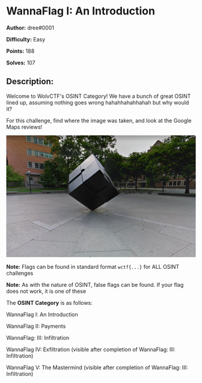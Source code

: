 # WannaFlag I: An Introduction

**Author:** dree#0001

**Difficulty:** Easy

**Points:** 188

**Solves:** 107

## Description:

Welcome to WolvCTF's OSINT Category! We have a bunch of great OSINT lined up, assuming nothing goes wrong hahahhahahhahah but why would it?

For this challenge, find where the image was taken, and look at the Google Maps reviews!

![](image.png)

**Note:** Flags can be found in standard format `wctf{...}` for ALL OSINT challenges

**Note:** As with the nature of OSINT, false flags can be found. If your flag does not work, it is one of these

The **OSINT Category** is as follows:

WannaFlag I: An Introduction

WannaFlag II: Payments

WannaFlag: III: Infiltration

WannaFlag IV: Exfiltration (visible after completion of WannaFlag: III: Infiltration)

WannaFlag V: The Mastermind (visible after completion of WannaFlag: III: Infiltration)